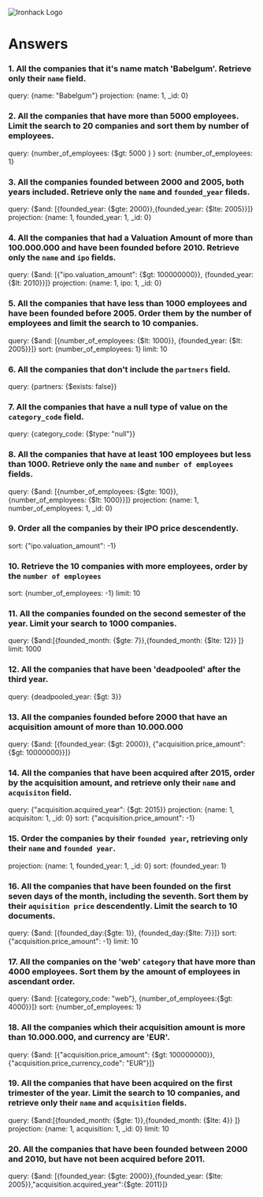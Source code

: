 ![Ironhack Logo](https://i.imgur.com/1QgrNNw.png)

# Answers

### 1. All the companies that it's name match 'Babelgum'. Retrieve only their `name` field.

query: {name: "Babelgum"}
projection: {name: 1, _id: 0}

### 2. All the companies that have more than 5000 employees. Limit the search to 20 companies and sort them by **number of employees**.

query: {number_of_employees: {$gt: 5000 } }
sort: {number_of_employees: 1}

### 3. All the companies founded between 2000 and 2005, both years included. Retrieve only the `name` and `founded_year` fileds.

query: {$and: [{founded_year: {$gte: 2000}},{founded_year: {$lte: 2005}}]}
projection: {name: 1, founded_year: 1, _id: 0}

### 4. All the companies that had a Valuation Amount of more than 100.000.000 and have been founded before 2010. Retrieve only the `name` and `ipo` fields.

query: {$and: [{"ipo.valuation_amount": {$gt: 100000000}}, {founded_year: {$lt: 2010}}]}
projection: {name: 1, ipo: 1, _id: 0}

### 5. All the companies that have less than 1000 employees and have been founded before 2005. Order them by the number of employees and limit the search to 10 companies.

query: {$and: [{number_of_employees: {$lt: 1000}}, {founded_year: {$lt: 2005}}]}
sort: {number_of_employees: 1}
limit: 10

### 6. All the companies that don't include the `partners` field.

query: {partners: {$exists: false}}

### 7. All the companies that have a null type of value on the `category_code` field.

query: {category_code: {$type: "null"}}

### 8. All the companies that have at least 100 employees but less than 1000. Retrieve only the `name` and `number of employees` fields.

query: {$and: [{number_of_employees: {$gte: 100}}, {number_of_employees: {$lt: 1000}}]}
projection: {name: 1, number_of_employees: 1, _id: 0}

### 9. Order all the companies by their IPO price descendently.

sort: {"ipo.valuation_amount": -1}

### 10. Retrieve the 10 companies with more employees, order by the `number of employees`

sort: {number_of_employees: -1}
limit: 10

### 11. All the companies founded on the second semester of the year. Limit your search to 1000 companies.

query: {$and:[{founded_month: {$gte: 7}},{founded_month: {$lte: 12}} ]}
limit: 1000

### 12. All the companies that have been 'deadpooled' after the third year.

query: {deadpooled_year: {$gt: 3}}

### 13. All the companies founded before 2000 that have an acquisition amount of more than 10.000.000

query: {$and: [{founded_year: {$gt: 2000}}, {"acquisition.price_amount": {$gt: 10000000}}]}

### 14. All the companies that have been acquired after 2015, order by the acquisition amount, and retrieve only their `name` and `acquisiton` field.

query: {"acquisition.acquired_year": {$gt: 2015}}
projection: {name: 1, acquisiton: 1, _id: 0}
sort: {"acquisition.price_amount": -1}

### 15. Order the companies by their `founded year`, retrieving only their `name` and `founded year`.

projection: {name: 1, founded_year: 1, _id: 0}
sort: {founded_year: 1}

### 16. All the companies that have been founded on the first seven days of the month, including the seventh. Sort them by their `aquisition price` descendently. Limit the search to 10 documents.

query: {$and: [{founded_day:{$gte: 1}}, {founded_day:{$lte: 7}}]}
sort: {"acquisition.price_amount": -1}
limit: 10

### 17. All the companies on the 'web' `category` that have more than 4000 employees. Sort them by the amount of employees in ascendant order.

query: {$and: [{category_code: "web"}, {number_of_employees:{$gt: 4000}}]}
sort: {number_of_employees: 1}

### 18. All the companies which their acquisition amount is more than 10.000.000, and currency are 'EUR'.

query: {$and: [{"acquisition.price_amount": {$gt: 100000000}}, {"acquisition.price_currency_code": "EUR"}]}

### 19. All the companies that have been acquired on the first trimester of the year. Limit the search to 10 companies, and retrieve only their `name` and `acquisition` fields.

query: {$and:[{founded_month: {$gte: 1}},{founded_month: {$lte: 4}} ]}
projection: {name: 1, acquisition: 1, _id: 0}
limit: 10

### 20. All the companies that have been founded between 2000 and 2010, but have not been acquired before 2011.

query: {$and: [{founded_year: {$gte: 2000}},{founded_year: {$lte: 2005}},"acquisition.acquired_year":{$gte: 2011}]}
